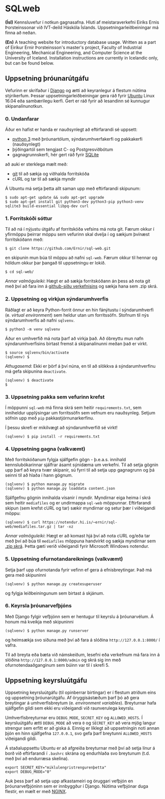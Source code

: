# SQLweb

**(Ísl)** Kennsluvefur í notkun gagnasafna. Hluti af meistaraverkefni Eiríks Ernis Þorsteinssonar við IVT-deild Háskóla Íslands. Uppsetningarleiðbeiningar má finna að neðan.

**(En)** A teaching website for introductory database usage. Written as a part of Eiríkur Ernir Þorsteinsson's master's project, Faculty of Industrial Engineering, Mechanical Engineering, and Computer Science at the University of Iceland. Installation instructions are currently in Icelandic only, but can be found below.

## Uppsetning þróunarútgáfu

Vefurinn er skrifaður í [Django](https://www.djangoproject.com/) og ætti að keyranlegur á flestum nútíma stýrikerfum. Þessar uppsetningarleiðbeiningar gera ráð fyrir [Ubuntu](https://www.ubuntu.com/) Linux 16.04 eða sambærilegu kerfi. Gert er ráð fyrir að lesandinn sé kunnugur skipanalínunotkun.

### 0. Undanfarar

Áður en hafist er handa er nauðsynlegt að eftirfarandi sé uppsett:

  *  [python 3](https://www.python.org/downloads/) með þróunartólum, sýndarumhverfakerfi og pakkakerfi (nauðsynlegt)
  *  þýðingartól sem tengjast C- og Postgresviðbótum
  *  gagnagrunnskerfi, hér gert ráð fyrir [SQLite](https://sqlite.org/)
  
að auki er sterklega mælt með:
  *  [git](https://git-scm.com/) til að sækja og viðhalda forritskóða
  *  cURL og tar til að sækja myndir

Á Ubuntu má setja þetta allt saman upp með eftirfarandi skipunum:

```
$ sudo apt-get update && sudo apt-get upgrade
$ sudo apt-get install git python3-dev python3-pip python3-venv sqlite3 build-essential libpq-dev curl
```

### 1. Forritskóði sóttur

Til að ná í nýjustu útgáfu af forritskóða vefsins má nota git. Færum okkur í yfirmöppu þeirrar möppu sem vefurinn skal dvelja í og sækjum þvínæst forritskóðann með:

```
$ git clone https://github.com/Ernir/sql-web.git
```

en skipunin mun búa til möppu að nafni `sql-web`. Færum okkur til hennar og höldum okkur þar þangað til uppsetningu er lokið.

```
$ cd sql-web/
```

*Annar valmöguleiki*: Hægt er að sækja forritskóðann án þess að nota git með því að fara inn á [github-síðu verkefnisins](https://github.com/Ernir/sql-web) og sækja hana sem .zip skrá.

### 2. Uppsetning og virkjun sýndarumhverfis

Ráðlagt er að keyra Python-forrit önnur en hin fánýtustu í sýndarumhverfi (e. *virtual environment*) sem heldur utan um forritssöfn. Stofnum til nýs sýndarumhverfis að nafni `sqlvenv`.
```
$ python3 -m venv sqlvenv
```
Áður en umhverfið má nota þarf að virkja það. Að óbreyttu mun nafn sýndarumhverfisins birtast fremst á skipanalínunni meðan það er virkt.
```
$ source sqlvenv/bin/activate
(sqlvenv) $ 
```

*Athugasemd*: Ekki er þörf á því núna, en til að slökkva á sýndarumhverfinu má gefa skipunina `deactivate`.
```
(sqlvenv) $ deactivate 
$
```

### 3. Uppsetning pakka sem vefurinn krefst

Í möppunni `sql-web` má finna skrá sem heitir `requirements.txt`, sem inniheldur upplýsingar um forritssöfn sem vefnum eru nauðsynleg. Setjum söfnin upp með `pip` pakkastjórnunarkerfinu.

Í þessu skrefi er mikilvægt að sýndarumhverfið sé virkt!

```
(sqlvenv) $ pip install -r requirements.txt
```

### 4. Uppsetning gagna (valkvæmt)

Með forritskóðanum fylgja sjálfgefin gögn - þ.e.a.s. innihald kennslubókarinnar sjálfrar ásamt sýnidæma um verkefni. Til að setja gögnin upp þarf að keyra tvær skipanir, sú fyrri til að setja upp gagnagrunn og þá seinni til að hlaða í hann gögnum.

```
(sqlvenv) $ python manage.py migrate
(sqlvenv) $ python manage.py loaddata content.json
```

Sjálfgefnu gögnin innihalda vísanir í myndir. Myndirnar eiga heima í skrá sem heitir `mediafiles` og er undirmappa `sql-web` möppunnar. Eftirfarandi skipun (sem krefst cURL og tar) sækir myndirnar og setur þær í viðeigandi möppu:

```
(sqlvenv) $ curl https://notendur.hi.is/~ernir/sql-web/mediafiles.tar.gz | tar -xz
```

*Annar valmöguleiki*: Hægt er að komast hjá því að nota cURL og/eða tar með því að búa til `mediafiles` möppuna handvirkt og sækja myndirnar sem [.zip skrá](https://notendur.hi.is/~ernir/sql-web/mediafiles.zip). Þetta gæti verið viðeigandi fyrir Microsoft Windows notendur.

### 5. Uppsetning ofurnotandareiknings (valkvæmt)

Setja þarf upp ofurnotanda fyrir vefinn ef gera á efnisbreytingar. Það má gera með skipuninni

```
(sqlvenv) $ python manage.py createsuperuser
```

og fylgja leiðbeiningunum sem birtast á skjánum.

### 6. Keyrsla þróunarvefþjóns

Með Django fylgir vefþjónn sem er hentugur til keyrslu á þróunarvélum. Á honum má kveikja með skipuninni

```
(sqlvenv) $ python manage.py runserver
```

og heimsækja svo síðuna með því að fara á slóðina `http://127.0.0.1:8000/` í vafra.

Til að breyta eða bæta við námskeiðum, lesefni eða verkefnum má fara inn á slóðina `http://127.0.0.1:8000/admin` og skrá sig inn með ofurnotendaaðganginum sem búinn var til í skrefi 5.

## Uppsetning keyrsluútgáfu

Uppsetning keyrsluútgáfu (til opinberrar birtingar) er í flestum atriðum eins og uppsetning þróunarútgáfu.
Af öryggisástæðum þarf þó að gera breytingar á umhverfisbreytum (e. *environment variables*). Breyturnar hafa sjálfgefin gildi sem ekki eru viðeigandi við raunverulega keyrslu.

Umhverfisbreyturnar eru `DEBUG_MODE`, `SECRET_KEY` og `ALLOWED_HOSTS`. Í keyrsluútgáfu ætti `DEBUG_MODE` að vera `0` og `SECRET_KEY` að vera mjög langur strengur sem erfitt er að giska á. Einnig er líklegt að uppsetningin noti annan þjón en hinn sjálfgefna `127.0.0.1`, svo gefa þarf breytunni `ALLOWED_HOSTS` viðeigandi gildi.

Á staðaluppsettu Ubuntu er að afgreiða breyturnar með því að setja línur á borð við eftirfarandi í `.bashrc` skrána og endurhlaða svo breytunum (t.d. með því að endurræsa skelina).
```
export SECRET_KEY="miklulengristrengurenþetta"
export DEBUG_MODE="0"
```

Auk þess þarf að setja upp afkastameiri og öruggari vefþjón en þróunarvefþjóninn sem er innbyggður í Django. Nútíma vefþjónar duga flestir, en mælt er með [NGINX](https://www.nginx.com/).
